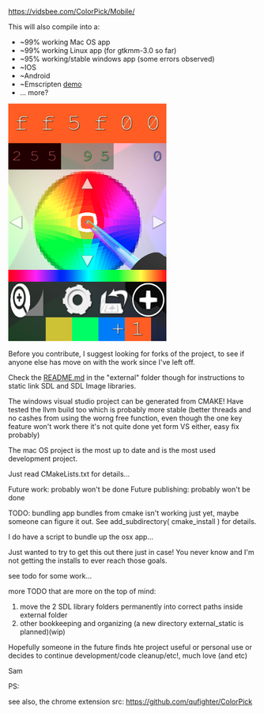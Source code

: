 https://vidsbee.com/ColorPick/Mobile/

This will also compile into a:

 * ~99% working Mac OS app
 * ~99% working Linux app (for gtkmm-3.0 so far)
 * ~95% working/stable windows app (some errors observed)
 * ~IOS
 * ~Android
 * ~Emscripten [demo](https://qufighter.github.io/ColorPick/Mobile/WebDemo/index.html)
 * ... more?

![ColorPick SDL Screenshot!](screenshot.png "ColorPick SDL Screenshot")

Before you contribute, I suggest looking for forks of the project, to see if anyone else has move on with the work since I've left off.


Check the [README.md](external) in the "external" folder though for instructions to static link SDL and SDL Image libraries.

The windows visual studio project can be generated from CMAKE!  Have tested the llvm build too which is probably more stable (better threads and no cashes from using the worng free function, even though the one key feature won't work there it's not quite done yet form VS either, easy fix probably)

The mac OS project is the most up to date and is the most used development project.

Just read CMakeLists.txt for details...

Future work: probably won't be done
Future publishing: probably won't be done

TODO: bundling app bundles from cmake isn't working just yet, maybe someone can figure it out.  See add_subdirectory( cmake_install ) for details.

I do have a script to bundle up the osx app...

Just wanted to try to get this out there just in case!  You never know and I'm not getting the installs to ever reach those goals.

see todo for some work...

more TODO that are more on the top of mind:
1) move the 2 SDL library folders permanently into correct paths inside external folder
2) other bookkeeping and organizing (a new directory external_static is planned)(wip)

Hopefully someone in the future finds hte project useful or personal use or decides to continue development/code cleanup/etc!,
much love (and etc)

Sam

PS:

see also, the chrome extension src:
https://github.com/qufighter/ColorPick

